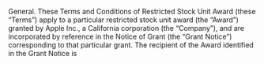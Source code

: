 General.  These Terms and Conditions of Restricted Stock Unit Award (these “Terms”)
apply  to  a  particular  restricted  stock  unit  award  (the  “Award”)  granted  by  Apple  Inc.,  a  California
corporation  (the  “Company”),  and  are  incorporated  by  reference  in  the  Notice  of  Grant  (the  “Grant
Notice”) corresponding to that particular grant.  The recipient of the Award identified in the Grant Notice is